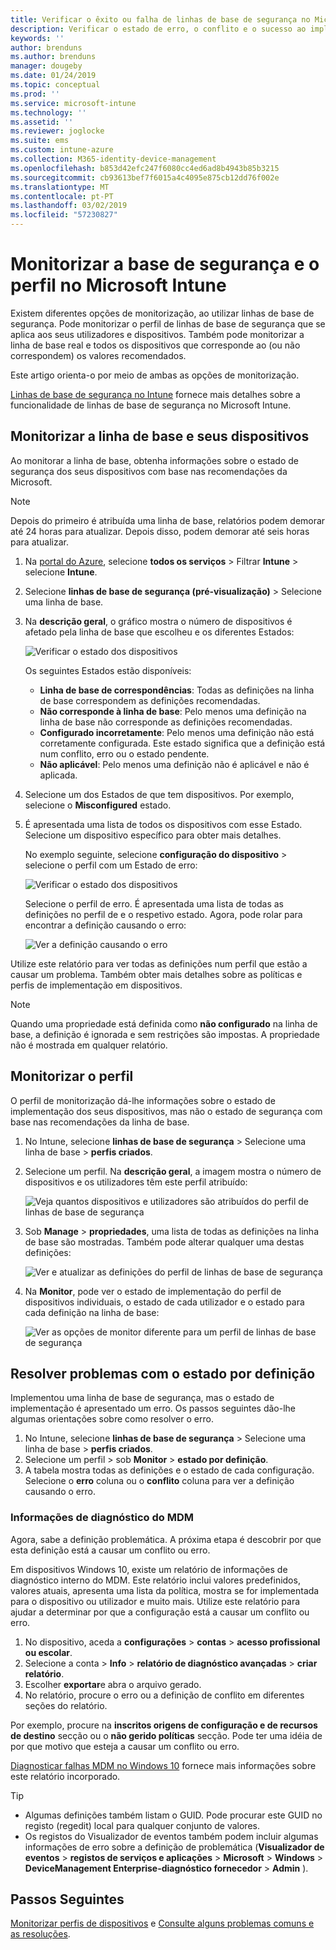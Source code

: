 ```yaml
---
title: Verificar o êxito ou falha de linhas de base de segurança no Microsoft Intune – Azure | Documentos da Microsoft
description: Verificar o estado de erro, o conflito e o sucesso ao implementar linhas de base de segurança a utilizadores e dispositivos no Microsoft Intune MDM. Veja como resolver problemas com registos de cliente e as funcionalidades de relatório no Intune.
keywords: ''
author: brenduns
ms.author: brenduns
manager: dougeby
ms.date: 01/24/2019
ms.topic: conceptual
ms.prod: ''
ms.service: microsoft-intune
ms.technology: ''
ms.assetid: ''
ms.reviewer: joglocke
ms.suite: ems
ms.custom: intune-azure
ms.collection: M365-identity-device-management
ms.openlocfilehash: b853d42efc247f6080cc4ed6ad8b4943b85b3215
ms.sourcegitcommit: cb93613bef7f6015a4c4095e875cb12dd76f002e
ms.translationtype: MT
ms.contentlocale: pt-PT
ms.lasthandoff: 03/02/2019
ms.locfileid: "57230827"
---
```

# <a name="monitor-the-security-baseline-and-profile-in-microsoft-intune"></a>Monitorizar a base de segurança e o perfil no Microsoft Intune

Existem diferentes opções de monitorização, ao utilizar linhas de base de segurança. Pode monitorizar o perfil de linhas de base de segurança que se aplica aos seus utilizadores e dispositivos. Também pode monitorizar a linha de base real e todos os dispositivos que corresponde ao (ou não correspondem) os valores recomendados.

Este artigo orienta-o por meio de ambas as opções de monitorização.

[Linhas de base de segurança no Intune](security-baselines.md) fornece mais detalhes sobre a funcionalidade de linhas de base de segurança no Microsoft Intune.

## <a name="monitor-the-baseline-and-your-devices"></a>Monitorizar a linha de base e seus dispositivos

Ao monitorar a linha de base, obtenha informações sobre o estado de segurança dos seus dispositivos com base nas recomendações da Microsoft.

> [!NOTE]
> Depois do primeiro é atribuída uma linha de base, relatórios podem demorar até 24 horas para atualizar. Depois disso, podem demorar até seis horas para atualizar.

1. Na [portal do Azure](https://portal.azure.com/), selecione **todos os serviços** > Filtrar **Intune** > selecione **Intune**.
2. Selecione **linhas de base de segurança (pré-visualização)** > Selecione uma linha de base.
3. Na **descrição geral**, o gráfico mostra o número de dispositivos é afetado pela linha de base que escolheu e os diferentes Estados:

    ![Verificar o estado dos dispositivos](./media/security-baselines-monitor/overview.png)

    Os seguintes Estados estão disponíveis:

    - **Linha de base de correspondências**: Todas as definições na linha de base correspondem as definições recomendadas.
    - **Não corresponde à linha de base**: Pelo menos uma definição na linha de base não corresponde as definições recomendadas.
    - **Configurado incorretamente**: Pelo menos uma definição não está corretamente configurada. Este estado significa que a definição está num conflito, erro ou o estado pendente.
    - **Não aplicável**: Pelo menos uma definição não é aplicável e não é aplicada.

4. Selecione um dos Estados de que tem dispositivos. Por exemplo, selecione o **Misconfigured** estado.

5. É apresentada uma lista de todos os dispositivos com esse Estado. Selecione um dispositivo específico para obter mais detalhes. 

    No exemplo seguinte, selecione **configuração do dispositivo** > selecione o perfil com um Estado de erro:

    ![Verificar o estado dos dispositivos](./media/security-baselines-monitor/device-configuration-profile-list.png)

    Selecione o perfil de erro. É apresentada uma lista de todas as definições no perfil de e o respetivo estado. Agora, pode rolar para encontrar a definição causando o erro:

    ![Ver a definição causando o erro](./media/security-baselines-monitor/profile-with-error-status.png)

Utilize este relatório para ver todas as definições num perfil que estão a causar um problema. Também obter mais detalhes sobre as políticas e perfis de implementação em dispositivos.

> [!NOTE]
> Quando uma propriedade está definida como **não configurado** na linha de base, a definição é ignorada e sem restrições são impostas. A propriedade não é mostrada em qualquer relatório.

## <a name="monitor-the-profile"></a>Monitorizar o perfil

O perfil de monitorização dá-lhe informações sobre o estado de implementação dos seus dispositivos, mas não o estado de segurança com base nas recomendações da linha de base.

1. No Intune, selecione **linhas de base de segurança** > Selecione uma linha de base > **perfis criados**.

2. Selecione um perfil. Na **descrição geral**, a imagem mostra o número de dispositivos e os utilizadores têm este perfil atribuído:

    ![Veja quantos dispositivos e utilizadores são atribuídos do perfil de linhas de base de segurança](./media/security-baselines-monitor/existing-profile-overview.png)

3. Sob **Manage** > **propriedades**, uma lista de todas as definições na linha de base são mostradas. Também pode alterar qualquer uma destas definições:

    ![Ver e atualizar as definições do perfil de linhas de base de segurança](./media/security-baselines-monitor/manage-settings.png)

4. Na **Monitor**, pode ver o estado de implementação do perfil de dispositivos individuais, o estado de cada utilizador e o estado para cada definição na linha de base:

    ![Ver as opções de monitor diferente para um perfil de linhas de base de segurança](./media/security-baselines-monitor/monitor-status-options.png)

## <a name="troubleshoot-using-per-setting-status"></a>Resolver problemas com o estado por definição

Implementou uma linha de base de segurança, mas o estado de implementação é apresentado um erro. Os passos seguintes dão-lhe algumas orientações sobre como resolver o erro.

1. No Intune, selecione **linhas de base de segurança** > Selecione uma linha de base > **perfis criados**.
2. Selecione um perfil > sob **Monitor** > **estado por definição**.
3. A tabela mostra todas as definições e o estado de cada configuração. Selecione o **erro** coluna ou o **conflito** coluna para ver a definição causando o erro.

### <a name="mdm-diagnostic-information"></a>Informações de diagnóstico do MDM

Agora, sabe a definição problemática. A próxima etapa é descobrir por que esta definição está a causar um conflito ou erro. 

Em dispositivos Windows 10, existe um relatório de informações de diagnóstico interno do MDM. Este relatório inclui valores predefinidos, valores atuais, apresenta uma lista da política, mostra se for implementada para o dispositivo ou utilizador e muito mais. Utilize este relatório para ajudar a determinar por que a configuração está a causar um conflito ou erro.

1. No dispositivo, aceda a **configurações** > **contas** > **acesso profissional ou escolar**.
2. Selecione a conta > **Info** > **relatório de diagnóstico avançadas** > **criar relatório**.
3. Escolher **exportar**e abra o arquivo gerado.
4. No relatório, procure o erro ou a definição de conflito em diferentes seções do relatório.

  Por exemplo, procure na **inscritos origens de configuração e de recursos de destino** secção ou o **não gerido políticas** secção. Pode ter uma idéia de por que motivo que esteja a causar um conflito ou erro.

[Diagnosticar falhas MDM no Windows 10](https://docs.microsoft.com/windows/client-management/mdm/diagnose-mdm-failures-in-windows-10) fornece mais informações sobre este relatório incorporado.

> [!TIP]
> - Algumas definições também listam o GUID. Pode procurar este GUID no registo (regedit) local para qualquer conjunto de valores.
> - Os registos do Visualizador de eventos também podem incluir algumas informações de erro sobre a definição de problemática (**Visualizador de eventos** > **registos de serviços e aplicações**  >   **Microsoft** > **Windows** > **DeviceManagement Enterprise-diagnóstico fornecedor** > **Admin** ).

## <a name="next-steps"></a>Passos Seguintes

[Monitorizar perfis de dispositivos](device-profile-monitor.md) e [Consulte alguns problemas comuns e as resoluções](device-profile-troubleshoot.md).

